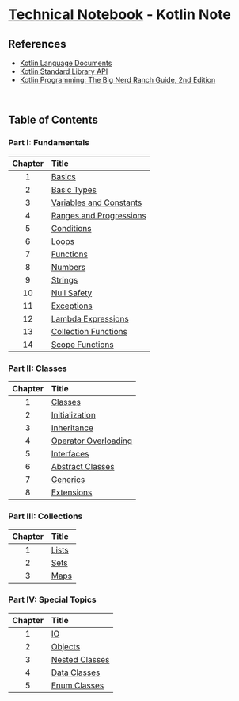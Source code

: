 # [Technical Notebook](../README.md) - Kotlin Note
## References
- [Kotlin Language Documents](https://kotlinlang.org/docs/home.html)
- [Kotlin Standard Library API](https://kotlinlang.org/api/latest/jvm/stdlib/)
- [Kotlin Programming: The Big Nerd Ranch Guide, 2nd Edition](https://www.oreilly.com/library/view/kotlin-programming-the/9780136870494/)

<br />

## Table of Contents
### Part I: Fundamentals
| Chapter | Title |
| :-: | :- |
| 1 | [Basics](./notes/Part%20I/Chapter_1.md) |
| 2 | [Basic Types](./notes/Part%20I/Chapter_2.md) |
| 3 | [Variables and Constants](./notes/Part%20I/Chapter_3.md) |
| 4 | [Ranges and Progressions](./notes/Part%20I/Chapter_4.md) |
| 5 | [Conditions](./notes/Part%20I/Chapter_5.md) |
| 6 | [Loops](./notes/Part%20I/Chapter_6.md) |
| 7 | [Functions](./notes/Part%20I/Chapter_7.md) |
| 8 | [Numbers](./notes/Part%20I/Chapter_8.md) |
| 9 | [Strings](./notes/Part%20I/Chapter_9.md) |
| 10 | [Null Safety](./notes/Part%20I/Chapter_10.md) |
| 11 | [Exceptions](./notes/Part%20I/Chapter_11.md) |
| 12 | [Lambda Expressions](./notes/Part%20I/Chapter_12.md) |
| 13 | [Collection Functions](./notes/Part%20I/Chapter_13.md) |
| 14 | [Scope Functions](./notes/Part%20I/Chapter_14.md) |

### Part II: Classes
| Chapter | Title |
| :-: | :- |
| 1 | [Classes](./notes/Part%20II/Chapter_1.md) |
| 2 | [Initialization](./notes/Part%20II/Chapter_2.md) |
| 3 | [Inheritance](./notes/Part%20II/Chapter_3.md) |
| 4 | [Operator Overloading](./notes/Part%20II/Chapter_4.md) |
| 5 | [Interfaces](./notes/Part%20II/Chapter_5.md) |
| 6 | [Abstract Classes](./notes/Part%20II/Chapter_6.md) |
| 7 | [Generics](./notes/Part%20II/Chapter_7.md) |
| 8 | [Extensions](./notes/Part%20II/Chapter_8.md) |

### Part III: Collections
| Chapter | Title |
| :-: | :- |
| 1 | [Lists](./notes/Part%20III/Chapter_1.md) |
| 2 | [Sets](./notes/Part%20III/Chapter_2.md) |
| 3 | [Maps](./notes/Part%20III/Chapter_3.md) |

### Part IV: Special Topics
| Chapter | Title |
| :-: | :- |
| 1 | [IO](./notes/Part%20IV/Chapter_1.md) |
| 2 | [Objects](./notes/Part%20IV/Chapter_2.md) |
| 3 | [Nested Classes](./notes/Part%20IV/Chapter_3.md) |
| 4 | [Data Classes](./notes/Part%20IV/Chapter_4.md) |
| 5 | [Enum Classes](./notes/Part%20IV/Chapter_5.md) |

<br />
